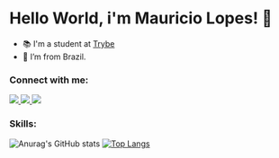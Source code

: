 # Hello World, i'm Mauricio Lopes! 👋

- :books: I'm a student at [Trybe](https://www.betrybe.com/)
- :house_with_garden: I’m from Brazil.

### Connect with me:
<a href="mailto:mlopeesz@gmail.com">
  <img src="https://img.shields.io/badge/Gmail-D14836?style=for-the-badge&logo=gmail&logoColor=white" />
</a>
<a href="https://www.linkedin.com/in/mlopeesz/">
  <img src="https://img.shields.io/badge/LinkedIn-0077B5?style=for-the-badge&logo=linkedin&logoColor=white" />
</a>
<a href="https://www.instagram.com/mlopeso_/">
  <img src="https://img.shields.io/badge/Instagram-E4405F?style=for-the-badge&logo=instagram&logoColor=white" />
</a>

### Skills:
![Anurag's GitHub stats](https://github-readme-stats.vercel.app/api?username=mlopeesz&show_icons=true&theme=dark)
[![Top Langs](https://github-readme-stats.vercel.app/api/top-langs/?username=mlopeesz&theme=dark)](https://github.com/anuraghazra/github-readme-stats)



